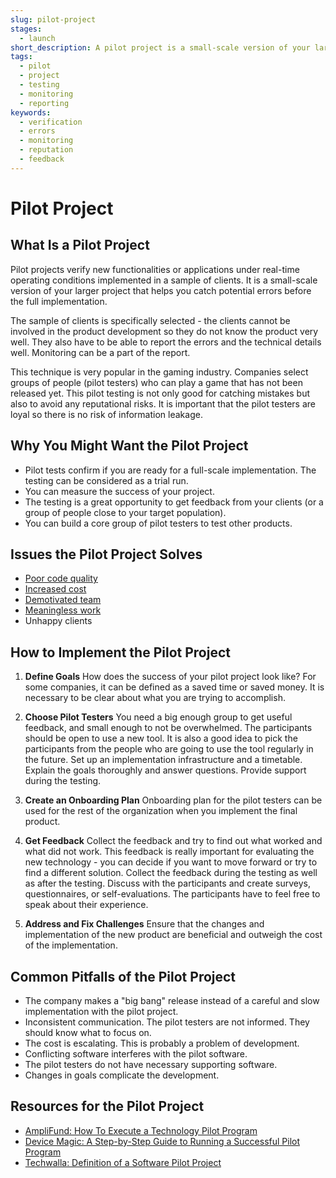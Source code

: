 ```yaml
---
slug: pilot-project
stages:
  - launch
short_description: A pilot project is a small-scale version of your larger project that helps you catch potential errors before the full implementation.
tags:
  - pilot
  - project
  - testing
  - monitoring
  - reporting
keywords:
  - verification
  - errors
  - monitoring
  - reputation
  - feedback
---
```


# Pilot Project

## What Is a Pilot Project

Pilot projects verify new functionalities or applications under real-time operating conditions implemented in a sample of clients. It is a small-scale version of your larger project that helps you catch potential errors before the full implementation.

The sample of clients is specifically selected - the clients cannot be involved in the product development so they do not know the product very well. They also have to be able to report the errors and the technical details well. Monitoring can be a part of the report.

This technique is very popular in the gaming industry. Companies select groups of people (pilot testers) who can play a game that has not been released yet. This pilot testing is not only good for catching mistakes but also to avoid any reputational risks. It is important that the pilot testers are loyal so there is no risk of information leakage.

## Why You Might Want the Pilot Project

- Pilot tests confirm if you are ready for a full-scale implementation. The testing can be considered as a trial run.
- You can measure the success of your project.
- The testing is a great opportunity to get feedback from your clients (or a group of people close to your target population).
- You can build a core group of pilot testers to test other products.

## Issues the Pilot Project Solves

- [Poor code quality](/issues/poor-code-quality)
- [Increased cost](/issues/increased-cost)
- [Demotivated team](/issues/demotivated-team)
- [Meaningless work](/issues/meaningless-work)
- Unhappy clients

## How to Implement the Pilot Project

1. **Define Goals**
   How does the success of your pilot project look like? For some companies, it can be defined as a saved time or saved money. It is necessary to be clear about what you are trying to accomplish.

2. **Choose Pilot Testers**
   You need a big enough group to get useful feedback, and small enough to not be overwhelmed. The participants should be open to use a new tool. It is also a good idea to pick the participants from the people who are going to use the tool regularly in the future. Set up an implementation infrastructure and a timetable. Explain the goals thoroughly and answer questions. Provide support during the testing.

3. **Create an Onboarding Plan**
   Onboarding plan for the pilot testers can be used for the rest of the organization when you implement the final product.

4. **Get Feedback**
   Collect the feedback and try to find out what worked and what did not work. This feedback is really important for evaluating the new technology - you can decide if you want to move forward or try to find a different solution. Collect the feedback during the testing as well as after the testing. Discuss with the participants and create surveys, questionnaires, or self-evaluations. The participants have to feel free to speak about their experience.

5. **Address and Fix Challenges**
   Ensure that the changes and implementation of the new product are beneficial and outweigh the cost of the implementation.

## Common Pitfalls of the Pilot Project

- The company makes a "big bang" release instead of a careful and slow implementation with the pilot project.
- Inconsistent communication. The pilot testers are not informed. They should know what to focus on.
- The cost is escalating. This is probably a problem of development.
- Conflicting software interferes with the pilot software.
- The pilot testers do not have necessary supporting software.
- Changes in goals complicate the development.

## Resources for the Pilot Project

- [AmpliFund: How To Execute a Technology Pilot Program](https://www.streamlinksoftware.com/amplifund/blog/how-to-execute-a-technology-pilot-program)
- [Device Magic: A Step-by-Step Guide to Running a Successful Pilot Program](https://blog.devicemagic.com/step-by-step-guide-to-running-a-pilot-program)
- [Techwalla: Definition of a Software Pilot Project](https://www.techwalla.com/articles/definition-of-a-software-pilot-project)
